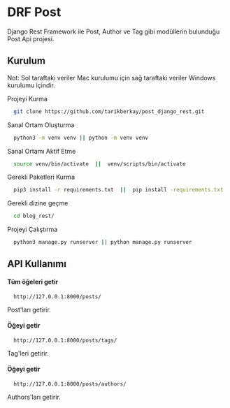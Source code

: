 
# DRF Post 

Django Rest Framework ile Post, Author ve Tag gibi modüllerin bulunduğu Post Api projesi.




## Kurulum

Not: Sol taraftaki veriler Mac kurulumu için sağ taraftaki veriler Windows kurulumu içindir.

Projeyi Kurma  

```bash
  git clone https://github.com/tarikberkay/post_django_rest.git
```

Sanal Ortam Oluşturma
```bash
  python3 -m venv venv || python -m venv venv
```

Sanal Ortamı Aktif Etme
```bash
  source venv/bin/activate  ||  venv/scripts/bin/activate
```

Gerekli Paketleri Kurma
```bash
  pip3 install -r requirements.txt  ||  pip install -requirements.txt
```

Gerekli dizine geçme
```bash
  cd blog_rest/
```

Projeyi Çalıştırma
```bash
  python3 manage.py runserver || python manage.py runserver
```

  
## API Kullanımı

#### Tüm öğeleri getir

```http
  http://127.0.0.1:8000/posts/
```
Post'ları getirir.

#### Öğeyi getir

```http
  http://127.0.0.1:8000/posts/tags/
```
Tag'leri getirir.

#### Öğeyi getir

```http
  http://127.0.0.1:8000/posts/authors/
```
Authors'ları getirir.




  
